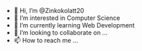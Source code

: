 - 👋 Hi, I’m @Zinkokolatt20
- 👀 I’m interested in Computer Science
- 🌱 I’m currently learning Web Development
- 💞️ I’m looking to collaborate on ...
- 📫 How to reach me ...

<!---
Zinkokolatt20/Zinkokolatt20 is a ✨ special ✨ repository because its `README.md` (this file) appears on your GitHub profile.
You can click the Preview link to take a look at your changes.
--->
